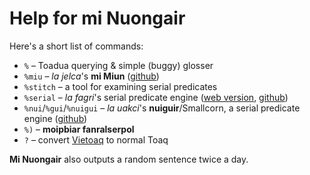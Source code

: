 <title>Help for Nuogai</title>

# Help for **mi Nuongair**

Here's a short list of commands:
* `%` – Toadua querying & simple (buggy) glosser
* `%miu` – *la jelca*'s **mi Miun** ([github](https://github.com/eaburns/toaq))
* `%stitch` – a tool for examining serial predicates
* `%serial` – *la fagri*'s serial predicate engine ([web version](/fagri), [github](https://github.com/acotis/serial-predicate-engine))
* `%nui`/`%gui`/`%nuigui` – *la uakci*'s **nuiguir**/Smallcorn, a serial predicate engine ([github](https://github.com/ciuak/nuigui))
* `%)` – **moipbiar fanralserpol**
* `?` – convert [Vietoaq](vietoaq) to normal Toaq

**Mi Nuongair** also outputs a random sentence twice a day.

